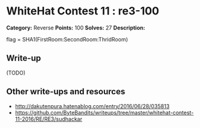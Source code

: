 # WhiteHat Contest 11 : re3-100

**Category:** Reverse
**Points:** 100
**Solves:** 27
**Description:**

flag = SHA1(FirstRoom:SecondRoom:ThridRoom)

## Write-up

(TODO)

## Other write-ups and resources

* http://dakutenpura.hatenablog.com/entry/2016/06/28/035813
* https://github.com/ByteBandits/writeups/tree/master/whitehat-contest-11-2016/RE/RE3/sudhackar
